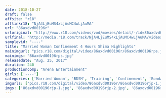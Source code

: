 ```yaml
---
date: 2018-10-27
draft: false
affsite: "r18"
afflinkr18: "NjA4LjEuMS4xLjAuMC4wLjAuMA"
url: "86axdvd00196r"
urloriginal: "http://www.r18.com/videos/vod/movies/detail/-/id=86axdvd00196r"
urlfinal: "http://media.r18.com/track/NjA4LjEuMS4xLjAuMC4wLjAuMA/videos/vod/movies/detail/-/id=86axdvd00196r"
samplevid: "----"
title: "Married Woman Confinement 4 Hours Shima Highlights"
mainimgurl: "pics.r18.com/digital/video/86axdvd00196r/86axdvd00196rps.jpg"
mainimgs: "86axdvd00196rps.jpg"
releasedate: "Aug. 25, 2017"
duration: 240
productioncomp: "Arena Entertainment"
girls: ['----']
categories: ['Married Woman', 'BDSM', 'Training', 'Confinement', 'Bondage', 'Compilation', 'Over 4 Hours']
imgurls: ['pics.r18.com/digital/video/86axdvd00196r/86axdvd00196rjp-1.jpg', 'pics.r18.com/digital/video/86axdvd00196r/86axdvd00196rjp-2.jpg', 'pics.r18.com/digital/video/86axdvd00196r/86axdvd00196rjp-3.jpg', 'pics.r18.com/digital/video/86axdvd00196r/86axdvd00196rjp-4.jpg', 'pics.r18.com/digital/video/86axdvd00196r/86axdvd00196rjp-5.jpg', 'pics.r18.com/digital/video/86axdvd00196r/86axdvd00196rjp-6.jpg', 'pics.r18.com/digital/video/86axdvd00196r/86axdvd00196rjp-7.jpg', 'pics.r18.com/digital/video/86axdvd00196r/86axdvd00196rjp-8.jpg', 'pics.r18.com/digital/video/86axdvd00196r/86axdvd00196rjp-9.jpg', 'pics.r18.com/digital/video/86axdvd00196r/86axdvd00196rjp-10.jpg', 'pics.r18.com/digital/video/86axdvd00196r/86axdvd00196rjp-11.jpg', 'pics.r18.com/digital/video/86axdvd00196r/86axdvd00196rjp-12.jpg', 'pics.r18.com/digital/video/86axdvd00196r/86axdvd00196rjp-13.jpg', 'pics.r18.com/digital/video/86axdvd00196r/86axdvd00196rjp-14.jpg', 'pics.r18.com/digital/video/86axdvd00196r/86axdvd00196rjp-15.jpg', 'pics.r18.com/digital/video/86axdvd00196r/86axdvd00196rjp-16.jpg', 'pics.r18.com/digital/video/86axdvd00196r/86axdvd00196rjp-17.jpg', 'pics.r18.com/digital/video/86axdvd00196r/86axdvd00196rjp-18.jpg', 'pics.r18.com/digital/video/86axdvd00196r/86axdvd00196rjp-19.jpg', 'pics.r18.com/digital/video/86axdvd00196r/86axdvd00196rjp-20.jpg']
imgs: ['86axdvd00196rjp-1.jpg', '86axdvd00196rjp-2.jpg', '86axdvd00196rjp-3.jpg', '86axdvd00196rjp-4.jpg', '86axdvd00196rjp-5.jpg', '86axdvd00196rjp-6.jpg', '86axdvd00196rjp-7.jpg', '86axdvd00196rjp-8.jpg', '86axdvd00196rjp-9.jpg', '86axdvd00196rjp-10.jpg', '86axdvd00196rjp-11.jpg', '86axdvd00196rjp-12.jpg', '86axdvd00196rjp-13.jpg', '86axdvd00196rjp-14.jpg', '86axdvd00196rjp-15.jpg', '86axdvd00196rjp-16.jpg', '86axdvd00196rjp-17.jpg', '86axdvd00196rjp-18.jpg', '86axdvd00196rjp-19.jpg', '86axdvd00196rjp-20.jpg']
---
```

